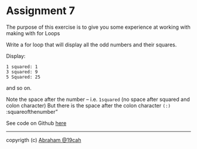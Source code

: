 # Assignment 7
The purpose of this exercise is to give you some experience at working with making with for Loops

Write a for loop that will display all the odd numbers and their squares. 

Display: 
```
1 squared: 1
3 squared: 9 
5 Squared: 25
```
and so on. 

Note the space after the number – i.e. `1squared` (no space after squared and colon character) 
But there is the space after the colon character `(:)` :squareofthenumber”

See code on Github [here](https://github.com/19cah/mdc/blob/master/cpp/Assignment%207/assignment7.cpp)

---

copyrigth (c) [Abraham @19cah](https://github.com/19cah)
